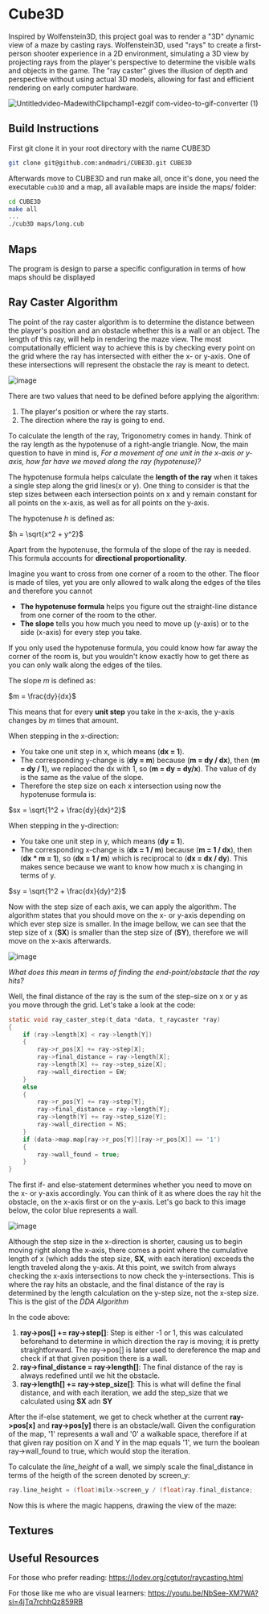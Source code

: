 # Cube3D
Inspired by Wolfenstein3D, this project goal was to render a "3D" dynamic view of a maze by casting rays. Wolfenstein3D, used "rays" to create a first-person shooter experience in a 2D environment, simulating a 3D view by projecting rays from the player's perspective to determine the visible walls and objects in the game. The "ray caster" gives the illusion of depth and perspective without using actual 3D models, allowing for fast and efficient rendering on early computer hardware.

![Untitledvideo-MadewithClipchamp1-ezgif com-video-to-gif-converter (1)](https://github.com/user-attachments/assets/3d0c190c-501a-4ca4-b63b-d7ba127c09ff)

## Build Instructions
First git clone it in your root directory with the name CUBE3D
```bash
git clone git@github.com:andmadri/CUBE3D.git CUBE3D
```

Afterwards move to CUBE3D and run make all, once it's done, you need the executable `cub3D` and a map, all available maps are inside the maps/ folder:
```bash
cd CUBE3D
make all
...
./cub3D maps/long.cub
```

## Maps
The program is design to parse a specific configuration in terms of how maps should be displayed

## Ray Caster Algorithm
The point of the ray caster algorithm is to determine the distance between the player's position and an obstacle whether this is a wall or an object. The length of this ray, will help in rendering the maze view. The most computationally efficient way to achieve this is by checking every point on the grid where the ray has intersected with either the x- or y-axis. One of these intersections will represent the obstacle the ray is meant to detect.

![image](https://github.com/user-attachments/assets/379e2ba1-a290-4d40-b20d-989b72a26f01)

There are two values that need to be defined before applying the algorithm:
1. The player's position or where the ray starts.
2. The direction where the ray is going to end.

To calculate the length of the ray, Trigonometry comes in handy. Think of the ray length as the hypotenuse of a right-angle triangle. Now, the main question to have in mind is, *For a movement of one unit in the x-axis or y-axis, how far have we moved along the ray (hypotenuse)?*

The hypotenuse formula helps calculate the **length of the ray** when it takes a single step along the grid lines(x or y). One thing to consider is that the step sizes between each intersection points on x and y remain constant for all points on the x-axis, as well as for all points on the y-axis.

The hypotenuse *h* is defined as:

$h = \sqrt{x^2 + y^2}$

Apart from the hypotenuse, the formula of the slope of the ray is needed. This formula accounts for **directional proportionality**. 

Imagine you want to cross from one corner of a room to the other. The floor is made of tiles, yet you are only allowed to walk along the edges of the tiles and therefore you cannot 
- **The hypotenuse formula** helps you figure out the straight-line distance from one corner of the room to the other.
- **The slope** tells you how much you need to move up (y-axis) or to the side (x-axis) for every step you take.

If you only used the hypotenuse formula, you could know how far away the corner of the room is, but you wouldn't know exactly how to get there as you can only walk along the edges of the tiles.

The slope *m* is defined as:

$m = \frac{dy}{dx}$

This means that for every **unit step** you take in the x-axis, the y-axis changes by *m* times that amount.

When stepping in the x-direction:
- You take one unit step in x, which means (**dx = 1**).
- The corresponding y-change is (**dy = m**) because (**m = dy / dx**), then (**m = dy / 1**), we replaced the dx with 1, so (**m = dy = dy/x**). The value of dy is the same as the value of the slope.
- Therefore the step size on each x intersection using now the hypotenuse formula is:

$sx = \sqrt{1^2 + \frac{dy}{dx}^2}$

When stepping in the y-direction:
- You take one unit step in y, which means (**dy = 1**).
- The corresponding x-change is (**dx = 1 / m**) because (**m = 1 / dx**), then (**dx * m = 1**), so (**dx = 1 / m**) which is reciprocal to (**dx = dx / dy**). This makes sence because we want to know how much x is changing in terms of y.

$sy = \sqrt{1^2 + \frac{dx}{dy}^2}$

Now with the step size of each axis, we can apply the algorithm. The algorithm states that you should move on the x- or y-axis depending on which ever step size is smaller. In the image bellow, we can see that the step size of x (**SX**) is smaller than the step size of (**SY**), therefore we will move on the x-axis afterwards.

![image](https://github.com/user-attachments/assets/89dfa860-22cb-4936-8961-03d7cff3f259)


*What does this mean in terms of finding the end-point/obstacle that the ray hits?*

Well, the final distance of the ray is the sum of the step-size on x or y as you move through the grid. Let's take a look at the code:

```c
static void	ray_caster_step(t_data *data, t_raycaster *ray)
{
	if (ray->length[X] < ray->length[Y])
	{
		ray->r_pos[X] += ray->step[X];
		ray->final_distance = ray->length[X];
		ray->length[X] += ray->step_size[X];
		ray->wall_direction = EW;
	}
	else
	{
		ray->r_pos[Y] += ray->step[Y];
		ray->final_distance = ray->length[Y];
		ray->length[Y] += ray->step_size[Y];
		ray->wall_direction = NS;
	}
	if (data->map.map[ray->r_pos[Y]][ray->r_pos[X]] == '1')
	{
		ray->wall_found = true;
	}
}
```

The first if- and else-statement determines whether you need to move on the x- or y-axis accordingly. You can think of it as where does the ray hit the obstacle, on the x-axis first or on the y-axis. Let's go back to this image below, the color blue represents a wall.

![image](https://github.com/user-attachments/assets/e368dfad-cc31-43e1-980a-ec5b7cdff9ff)


Although the step size in the x-direction is shorter, causing us to begin moving right along the x-axis, there comes a point where the cumulative length of x (which adds the step size, **SX**, with each iteration) exceeds the length traveled along the y-axis. At this point, we switch from always checking the x-axis intersections to now check the y-intersections. This is where the ray hits an obstacle, and the final distance of the ray is determined by the length calculation on the y-step size, not the x-step size. This is the gist of the *DDA Algorithm*

In the code above:
1. **ray->pos[] += ray->step[]**: Step is either -1 or 1, this was calculated beforehand to determine in which direction the ray is moving; it is pretty straightforward. The ray->pos[] is later used to dereference the map and check if at that given position there is a wall.
2. **ray->final_distance = ray->length[]**: The final distance of the ray is always redefined until we hit the obstacle.
3. **ray->length[] += ray->step_size[]**: This is what will define the final distance, and with each iteration, we add the step_size that we calculated using **SX** adn **SY**

After the if-else statement, we get to check whether at the current **ray->pos[x]** and **ray->pos[y]** there is an obstacle/wall. Given the configuration of the map, '1' represents a wall and '0' a walkable space, therefore if at that given ray position on X and Y in the map equals '1', we turn the boolean ray->wall_found to true, which would stop the iteration.

To calculate the *line_height* of a wall, we simply scale the final_distance in terms of the heigth of the screen denoted by screen_y:

```c
ray.line_height = (float)milx->screen_y / (float)ray.final_distance;
```

Now this is where the magic happens, drawing the view of the maze:






## Textures

## Useful Resources
For those who prefer reading:
https://lodev.org/cgtutor/raycasting.html

For those like me who are visual learners:
https://youtu.be/NbSee-XM7WA?si=4jTq7rchhQz859RB





